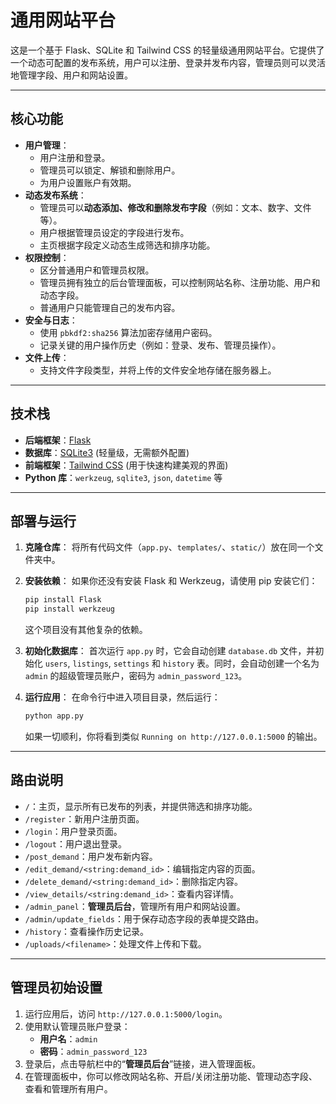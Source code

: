 # 通用网站平台

这是一个基于 Flask、SQLite 和 Tailwind CSS 的轻量级通用网站平台。它提供了一个动态可配置的发布系统，用户可以注册、登录并发布内容，管理员则可以灵活地管理字段、用户和网站设置。

-----

## 核心功能

  * **用户管理**：
      * 用户注册和登录。
      * 管理员可以锁定、解锁和删除用户。
      * 为用户设置账户有效期。
  * **动态发布系统**：
      * 管理员可以**动态添加、修改和删除发布字段**（例如：文本、数字、文件等）。
      * 用户根据管理员设定的字段进行发布。
      * 主页根据字段定义动态生成筛选和排序功能。
  * **权限控制**：
      * 区分普通用户和管理员权限。
      * 管理员拥有独立的后台管理面板，可以控制网站名称、注册功能、用户和动态字段。
      * 普通用户只能管理自己的发布内容。
  * **安全与日志**：
      * 使用 `pbkdf2:sha256` 算法加密存储用户密码。
      * 记录关键的用户操作历史（例如：登录、发布、管理员操作）。
  * **文件上传**：
      * 支持文件字段类型，并将上传的文件安全地存储在服务器上。

-----

## 技术栈

  * **后端框架**：[Flask](https://flask.palletsprojects.com/)
  * **数据库**：[SQLite3](https://docs.python.org/3/library/sqlite3.html) (轻量级，无需额外配置)
  * **前端框架**：[Tailwind CSS](https://tailwindcss.com/) (用于快速构建美观的界面)
  * **Python 库**：`werkzeug`, `sqlite3`, `json`, `datetime` 等

-----

## 部署与运行

1.  **克隆仓库**：
    将所有代码文件（`app.py`、`templates/`、`static/`）放在同一个文件夹中。

2.  **安装依赖**：
    如果你还没有安装 Flask 和 Werkzeug，请使用 pip 安装它们：

    ```bash
    pip install Flask
    pip install werkzeug
    ```

    这个项目没有其他复杂的依赖。

3.  **初始化数据库**：
    首次运行 `app.py` 时，它会自动创建 `database.db` 文件，并初始化 `users`, `listings`, `settings` 和 `history` 表。同时，会自动创建一个名为 `admin` 的超级管理员账户，密码为 `admin_password_123`。

4.  **运行应用**：
    在命令行中进入项目目录，然后运行：

    ```bash
    python app.py
    ```

    如果一切顺利，你将看到类似 `Running on http://127.0.0.1:5000` 的输出。

-----

## 路由说明

  * `/`：主页，显示所有已发布的列表，并提供筛选和排序功能。
  * `/register`：新用户注册页面。
  * `/login`：用户登录页面。
  * `/logout`：用户退出登录。
  * `/post_demand`：用户发布新内容。
  * `/edit_demand/<string:demand_id>`：编辑指定内容的页面。
  * `/delete_demand/<string:demand_id>`：删除指定内容。
  * `/view_details/<string:demand_id>`：查看内容详情。
  * `/admin_panel`：**管理员后台**，管理所有用户和网站设置。
  * `/admin/update_fields`：用于保存动态字段的表单提交路由。
  * `/history`：查看操作历史记录。
  * `/uploads/<filename>`：处理文件上传和下载。

-----

## 管理员初始设置

1.  运行应用后，访问 `http://127.0.0.1:5000/login`。
2.  使用默认管理员账户登录：
      * **用户名**：`admin`
      * **密码**：`admin_password_123`
3.  登录后，点击导航栏中的“**管理员后台**”链接，进入管理面板。
4.  在管理面板中，你可以修改网站名称、开启/关闭注册功能、管理动态字段、查看和管理所有用户。
